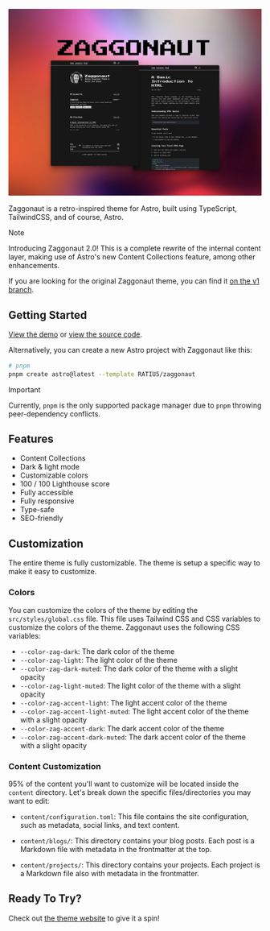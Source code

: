 ![Zaggonaut, a retro-inspired theme for Astro.](./images/README.png)

Zaggonaut is a retro-inspired theme for Astro, built using TypeScript, TailwindCSS, and of course, Astro.

> [!NOTE]  
> Introducing Zaggonaut 2.0!
> This is a complete rewrite of the internal content layer, making use of Astro's new Content Collections feature, among other enhancements.

If you are looking for the original Zaggonaut theme, you can find it [on the v1 branch](https://github.com/RATIU5/zaggonaut/tree/v1).

## Getting Started

[View the demo](https://zaggonaut.dev) or [view the source code](https://github.com/RATIU5/zaggonaut).

Alternatively, you can create a new Astro project with Zaggonaut like this:

```bash
# pnpm
pnpm create astro@latest --template RATIU5/zaggonaut
```

> [!IMPORTANT]  
> Currently, `pnpm` is the only supported package manager due to `pnpm` throwing peer-dependency conflicts.

## Features

- Content Collections
- Dark & light mode
- Customizable colors
- 100 / 100 Lighthouse score
- Fully accessible
- Fully responsive
- Type-safe
- SEO-friendly

## Customization

The entire theme is fully customizable. The theme is setup a specific way to make it easy to customize.

### Colors

You can customize the colors of the theme by editing the `src/styles/global.css` file.
This file uses Tailwind CSS and CSS variables to customize the colors of the theme.
Zaggonaut uses the following CSS variables:

- `--color-zag-dark`: The dark color of the theme
- `--color-zag-light`: The light color of the theme
- `--color-zag-dark-muted`: The dark color of the theme with a slight opacity
- `--color-zag-light-muted`: The light color of the theme with a slight opacity
- `--color-zag-accent-light`: The light accent color of the theme
- `--color-zag-accent-light-muted`: The light accent color of the theme with a slight opacity
- `--color-zag-accent-dark`: The dark accent color of the theme
- `--color-zag-accent-dark-muted`: The dark accent color of the theme with a slight opacity

### Content Customization

95% of the content you'll want to customize will be located inside the `content` directory. Let's break down the specific files/directories you may want to edit:

- `content/configuration.toml`: This file contains the site configuration, such as metadata, social links, and text content.

- `content/blogs/`: This directory contains your blog posts. Each post is a Markdown file with metadata in the frontmatter at the top.

- `content/projects/`: This directory contains your projects. Each project is a Markdown file also with metadata in the frontmatter.

## Ready To Try?

Check out [the theme website](https://zaggonaut.dev) to give it a spin!